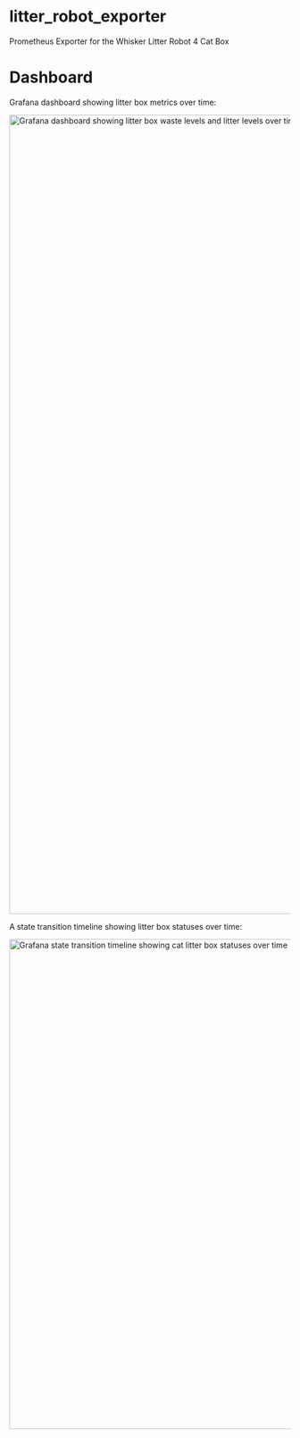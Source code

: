 # litter_robot_exporter
Prometheus Exporter for the Whisker Litter Robot 4 Cat Box

# Dashboard

Grafana dashboard showing litter box metrics over time:

<img width="1429" alt="Grafana dashboard showing litter box waste levels and litter levels over time" src="https://github.com/geekdave/litter_robot_exporter/assets/1438478/e1f6ae51-3046-4556-b060-79c142e52c75">

A state transition timeline showing litter box statuses over time:

<img width="876" alt="Grafana state transition timeline showing cat litter box statuses over time" src="https://github.com/geekdave/litter_robot_exporter/assets/1438478/f1424694-c8a3-42a3-ae67-8856f1f8b071">
